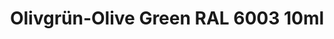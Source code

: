 ---
layout: product
title: "Olivgrün-Olive Green RAL 6003 10ml"
price: "330" 
desc: "Acrylic Laquer 10mL"
img_path: "/assets/img/RC047.jpg"
brand: "AK "
available: false
special_offer: false
new: false
soon: false
cat: "020000"
subcat: "020200"
subsubcat: "020201"
sifra: "RC047"
popular: false
---